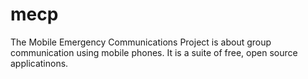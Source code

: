 mecp
====

The Mobile Emergency Communications Project is about group communication using mobile phones. It is a suite of free, open source applicatinons.